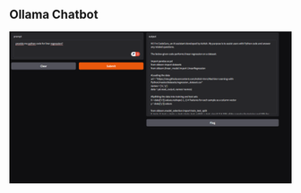 
## Ollama Chatbot


![Logo](https://github.com/ashishsinha2005/LLM_Models/blob/main/149.Code%20Assistant%20Implementation/Screenshot%202024-12-30%20161534.png)

